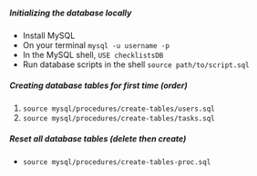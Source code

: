 ##### Initializing the database locally

- Install MySQL
- On your terminal `mysql -u username -p`
- In the MySQL shell, `USE checklistsDB`
- Run database scripts in the shell `source path/to/script.sql`

##### Creating database tables for first time (order)

1. `source mysql/procedures/create-tables/users.sql`
2. `source mysql/procedures/create-tables/tasks.sql`

##### Reset all database tables (delete then create)

- `source mysql/procedures/create-tables-proc.sql`